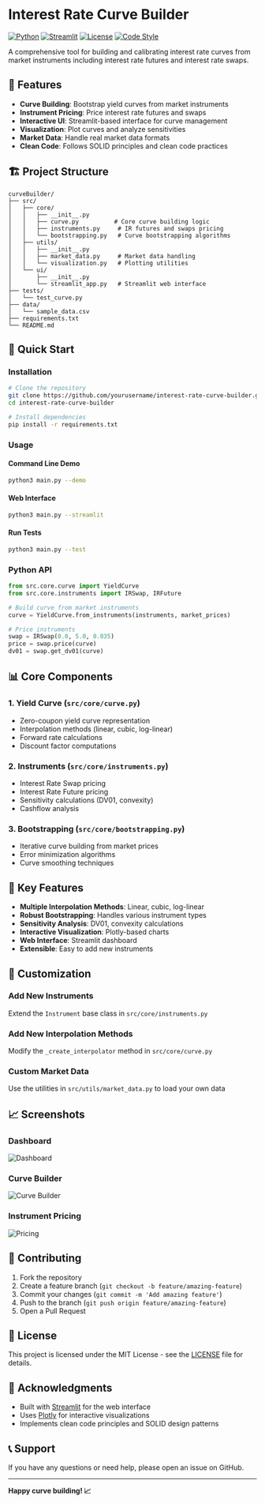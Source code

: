 # Interest Rate Curve Builder

[![Python](https://img.shields.io/badge/Python-3.9+-blue.svg)](https://www.python.org/downloads/)
[![Streamlit](https://img.shields.io/badge/Streamlit-1.28+-red.svg)](https://streamlit.io/)
[![License](https://img.shields.io/badge/License-MIT-green.svg)](LICENSE)
[![Code Style](https://img.shields.io/badge/Code%20Style-Black-black.svg)](https://github.com/psf/black)

A comprehensive tool for building and calibrating interest rate curves from market instruments including interest rate futures and interest rate swaps.

## 🌟 Features

- **Curve Building**: Bootstrap yield curves from market instruments
- **Instrument Pricing**: Price interest rate futures and swaps
- **Interactive UI**: Streamlit-based interface for curve management
- **Visualization**: Plot curves and analyze sensitivities
- **Market Data**: Handle real market data formats
- **Clean Code**: Follows SOLID principles and clean code practices

## 🏗️ Project Structure

```
curveBuilder/
├── src/
│   ├── core/
│   │   ├── __init__.py
│   │   ├── curve.py          # Core curve building logic
│   │   ├── instruments.py     # IR futures and swaps pricing
│   │   └── bootstrapping.py   # Curve bootstrapping algorithms
│   ├── utils/
│   │   ├── __init__.py
│   │   ├── market_data.py     # Market data handling
│   │   └── visualization.py   # Plotting utilities
│   └── ui/
│       ├── __init__.py
│       └── streamlit_app.py   # Streamlit web interface
├── tests/
│   └── test_curve.py
├── data/
│   └── sample_data.csv
├── requirements.txt
└── README.md
```

## 🚀 Quick Start

### Installation

```bash
# Clone the repository
git clone https://github.com/yourusername/interest-rate-curve-builder.git
cd interest-rate-curve-builder

# Install dependencies
pip install -r requirements.txt
```

### Usage

#### Command Line Demo
```bash
python3 main.py --demo
```

#### Web Interface
```bash
python3 main.py --streamlit
```

#### Run Tests
```bash
python3 main.py --test
```

### Python API

```python
from src.core.curve import YieldCurve
from src.core.instruments import IRSwap, IRFuture

# Build curve from market instruments
curve = YieldCurve.from_instruments(instruments, market_prices)

# Price instruments
swap = IRSwap(0.0, 5.0, 0.035)
price = swap.price(curve)
dv01 = swap.get_dv01(curve)
```

## 📊 Core Components

### 1. Yield Curve (`src/core/curve.py`)
- Zero-coupon yield curve representation
- Interpolation methods (linear, cubic, log-linear)
- Forward rate calculations
- Discount factor computations

### 2. Instruments (`src/core/instruments.py`)
- Interest Rate Swap pricing
- Interest Rate Future pricing
- Sensitivity calculations (DV01, convexity)
- Cashflow analysis

### 3. Bootstrapping (`src/core/bootstrapping.py`)
- Iterative curve building from market prices
- Error minimization algorithms
- Curve smoothing techniques

## 🎯 Key Features

- **Multiple Interpolation Methods**: Linear, cubic, log-linear
- **Robust Bootstrapping**: Handles various instrument types
- **Sensitivity Analysis**: DV01, convexity calculations
- **Interactive Visualization**: Plotly-based charts
- **Web Interface**: Streamlit dashboard
- **Extensible**: Easy to add new instruments

## 🔧 Customization

### Add New Instruments
Extend the `Instrument` base class in `src/core/instruments.py`

### Add New Interpolation Methods
Modify the `_create_interpolator` method in `src/core/curve.py`

### Custom Market Data
Use the utilities in `src/utils/market_data.py` to load your own data

## 📈 Screenshots

### Dashboard
![Dashboard](docs/dashboard.png)

### Curve Builder
![Curve Builder](docs/curve_builder.png)

### Instrument Pricing
![Pricing](docs/pricing.png)

## 🤝 Contributing

1. Fork the repository
2. Create a feature branch (`git checkout -b feature/amazing-feature`)
3. Commit your changes (`git commit -m 'Add amazing feature'`)
4. Push to the branch (`git push origin feature/amazing-feature`)
5. Open a Pull Request

## 📝 License

This project is licensed under the MIT License - see the [LICENSE](LICENSE) file for details.

## 🙏 Acknowledgments

- Built with [Streamlit](https://streamlit.io/) for the web interface
- Uses [Plotly](https://plotly.com/) for interactive visualizations
- Implements clean code principles and SOLID design patterns

## 📞 Support

If you have any questions or need help, please open an issue on GitHub.

---

**Happy curve building! 📈**